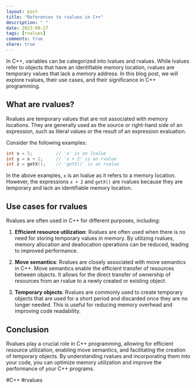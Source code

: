 ```yaml
---
layout: post
title: "References to rvalues in C++"
description: " "
date: 2023-09-27
tags: [rvalues]
comments: true
share: true
---
```


In C++, variables can be categorized into lvalues and rvalues. While lvalues refer to objects that have an identifiable memory location, rvalues are temporary values that lack a memory address. In this blog post, we will explore rvalues, their use cases, and their significance in C++ programming.

## What are rvalues?

Rvalues are temporary values that are not associated with memory locations. They are generally used as the source or right-hand side of an expression, such as literal values or the result of an expression evaluation. 

Consider the following examples:
```cpp
int x = 5;         // 'x' is an lvalue
int y = x + 2;     // 'x + 2' is an rvalue
int z = getX();    // 'getX()' is an rvalue
```
In the above examples, `x` is an lvalue as it refers to a memory location. However, the expressions `x + 2` and `getX()` are rvalues because they are temporary and lack an identifiable memory location.

## Use cases for rvalues

Rvalues are often used in C++ for different purposes, including:

1. **Efficient resource utilization**: Rvalues are often used when there is no need for storing temporary values in memory. By utilizing rvalues, memory allocation and deallocation operations can be reduced, leading to improved performance.

2. **Move semantics**: Rvalues are closely associated with move semantics in C++. Move semantics enable the efficient transfer of resources between objects. It allows for the direct transfer of ownership of resources from an rvalue to a newly created or existing object.

3. **Temporary objects**: Rvalues are commonly used to create temporary objects that are used for a short period and discarded once they are no longer needed. This is useful for reducing memory overhead and improving code readability.


## Conclusion

Rvalues play a crucial role in C++ programming, allowing for efficient resource utilization, enabling move semantics, and facilitating the creation of temporary objects. By understanding rvalues and incorporating them into your code, you can optimize memory utilization and improve the performance of your C++ programs.

#C++ #rvalues